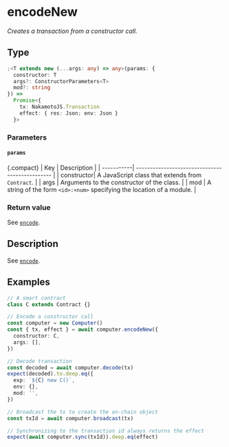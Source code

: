 # encodeNew

_Creates a transaction from a constructor call._

## Type

```ts
;<T extends new (...args: any) => any>(params: {
  constructor: T
  args?: ConstructorParameters<T>
  mod?: string
}) =>
  Promise<{
    tx: NakamotoJS.Transaction
    effect: { res: Json; env: Json }
  }>
```

### Parameters

#### `params`

{.compact}
| Key | Description |
| -----------| ----------------------------------------------- |
| constructor| A JavaScript class that extends from `Contract`. |
| args | Arguments to the constructor of the class. |
| mod | A string of the form `<id>:<num>` specifying the location of a module. |

### Return value

See [`encode`](./encode.md).

## Description

See [`encode`](./encode.md).

## Examples

```ts
// A smart contract
class C extends Contract {}

// Encode a constructor call
const computer = new Computer()
const { tx, effect } = await computer.encodeNew({
  constructor: C,
  args: [],
})

// Decode transaction
const decoded = await computer.decode(tx)
expect(decoded).to.deep.eq({
  exp: `${C} new C()`,
  env: {},
  mod: '',
})

// Broadcast the tx to create the on-chain object
const txId = await computer.broadcast(tx)

// Synchronizing to the transaction id always returns the effect
expect(await computer.sync(txId)).deep.eq(effect)
```
